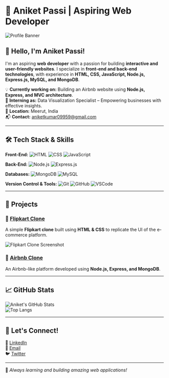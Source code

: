# 🚀 Aniket Passi | Aspiring Web Developer

![Profile Banner](https://source.unsplash.com/1600x400/?technology,developer)

## 👋 Hello, I'm Aniket Passi!

I'm an aspiring **web developer** with a passion for building **interactive and user-friendly websites**. I specialize in **front-end and back-end technologies**, with experience in **HTML, CSS, JavaScript, Node.js, Express.js, MySQL, and MongoDB**.

💡 **Currently working on:** Building an Airbnb website using **Node.js, Express, and MVC architecture**.  
🎯 **Interning as:** Data Visualization Specialist – Empowering businesses with effective insights.  
📍 **Location:** Meerut, India  
📬 **Contact:** aniketkumar09959@gmail.com

---

## 🛠️ Tech Stack & Skills

**Front-End:** ![HTML](https://img.shields.io/badge/HTML5-E34F26?style=flat&logo=html5&logoColor=white) ![CSS](https://img.shields.io/badge/CSS3-1572B6?style=flat&logo=css3&logoColor=white) ![JavaScript](https://img.shields.io/badge/JavaScript-F7DF1E?style=flat&logo=javascript&logoColor=black)

**Back-End:** ![Node.js](https://img.shields.io/badge/Node.js-339933?style=flat&logo=node.js&logoColor=white) ![Express.js](https://img.shields.io/badge/Express.js-000000?style=flat&logo=express&logoColor=white)

**Databases:** ![MongoDB](https://img.shields.io/badge/MongoDB-4EA94B?style=flat&logo=mongodb&logoColor=white) ![MySQL](https://img.shields.io/badge/MySQL-4479A1?style=flat&logo=mysql&logoColor=white)

**Version Control & Tools:** ![Git](https://img.shields.io/badge/Git-F05032?style=flat&logo=git&logoColor=white) ![GitHub](https://img.shields.io/badge/GitHub-181717?style=flat&logo=github&logoColor=white) ![VSCode](https://img.shields.io/badge/VS%20Code-007ACC?style=flat&logo=visual-studio-code&logoColor=white)

---

## 🚀 Projects

### 📌 [Flipkart Clone](https://github.com/Aniketkumar005/flipkart-clone)
A simple **Flipkart clone** built using **HTML & CSS** to replicate the UI of the e-commerce platform.

![Flipkart Clone Screenshot](assets/images/fake_flipkart_screenshot.png)

### 📌 [Airbnb Clone](https://github.com/Aniketkumar005/airbnb-clone)
An Airbnb-like platform developed using **Node.js, Express, and MongoDB**.

---

## 📈 GitHub Stats

![Aniket's GitHub Stats](https://github-readme-stats.vercel.app/api?username=Aniketkumar005&show_icons=true&theme=tokyonight)  
![Top Langs](https://github-readme-stats.vercel.app/api/top-langs/?username=Aniketkumar005&layout=compact&theme=tokyonight)

---

## 🌱 Let's Connect!

💼 [LinkedIn](https://linkedin.com/in/your-profile)  
📧 [Email](mailto:aniketkumar09959@gmail.com)  
🐦 [Twitter](https://twitter.com/your-twitter)  

---

🚀 _Always learning and building amazing web applications!_


<!---
Aniketkumar005/Aniketkumar005 is a ✨ special ✨ repository because its `README.md` (this file) appears on your GitHub profile.
You can click the Preview link to take a look at your changes.
--->
